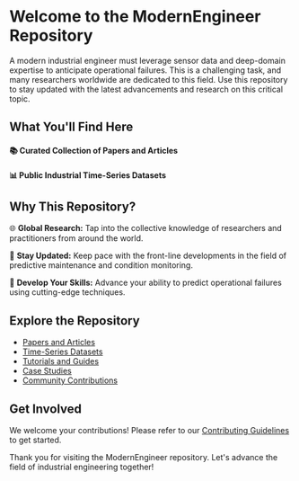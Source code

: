 # Welcome to the ModernEngineer Repository

A modern industrial engineer must leverage sensor data and deep-domain expertise to anticipate operational failures. This is a challenging task, and many researchers worldwide are dedicated to this field. Use this repository to stay updated with the latest advancements and research on this critical topic.

  
## What You'll Find Here

#### 📚 Curated Collection of Papers and Articles

#### 📊 Public Industrial Time-Series Datasets


## Why This Repository?

🌐 **Global Research:** Tap into the collective knowledge of researchers and practitioners from around the world.

🚀 **Stay Updated:** Keep pace with the front-line developments in the field of predictive maintenance and condition monitoring.

🔧 **Develop Your Skills:** Advance your ability to predict operational failures using cutting-edge techniques.
  

## Explore the Repository

- [Papers and Articles](#)
- [Time-Series Datasets](#)
- [Tutorials and Guides](#)
- [Case Studies](#)
- [Community Contributions](#)

## Get Involved


We welcome your contributions! Please refer to our [Contributing Guidelines](#) to get started.


Thank you for visiting the ModernEngineer repository. Let's advance the field of industrial engineering together!
